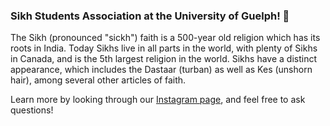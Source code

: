 ### Sikh Students Association at the University of Guelph! 👋

The Sikh (pronounced "sickh") faith is a 500-year old religion which has its roots in India. Today Sikhs live in all parts in the world, with plenty of Sikhs in Canada, and is the 5th largest religion in the world. Sikhs have a distinct appearance, which includes the Dastaar (turban) as well as Kes (unshorn hair), among several other articles of faith.

Learn more by looking through our [Instagram page](https://instagram.com/ssaguelph), and feel free to ask questions!
